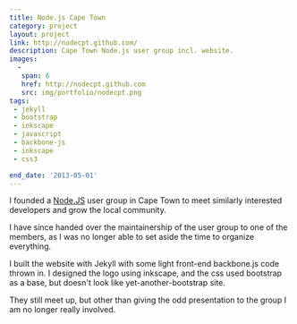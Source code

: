 ```yaml
---
title: Node.js Cape Town
category: project
layout: project
link: http://nodecpt.github.com/
description: Cape Town Node.js user group incl. website.
images:
  - 
   span: 6
   href: http://nodecpt.github.com
   src: img/portfolio/nodecpt.png
tags:
 - jekyll
 - bootstrap
 - inkscape
 - javascript
 - backbone-js
 - inkscape
 - css3

end_date: '2013-05-01'
---
```

I founded a [Node.JS](http://nodejs.org) user group in Cape Town to meet similarly interested developers and grow the local community.

I have since handed over the maintainership of the user group to one of the members, as I was no longer able to set aside the time to organize everything. 

<!--more-->

I built the website with Jekyll with some light front-end backbone.js code thrown in. I designed the logo using inkscape, and the css used bootstrap as a base, but doesn't look like yet-another-bootstrap site.

They still meet up, but other than giving the odd presentation to the group I am no longer really involved.
